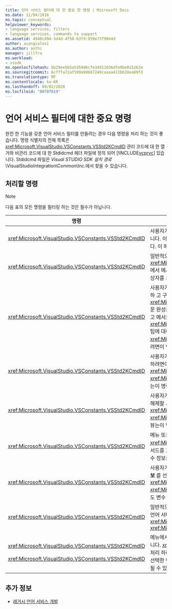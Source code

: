 ```yaml
---
title: 언어 서비스 필터에 대 한 중요 한 명령 | Microsoft Docs
ms.date: 11/04/2016
ms.topic: conceptual
helpviewer_keywords:
- language services, filters
- language services, commands to support
ms.assetid: 4948c494-3d4d-4f50-b3f9-959e73f90e4d
author: acangialosi
ms.author: anthc
manager: jillfra
ms.workload:
- vssdk
ms.openlocfilehash: bb29ee5b5a5359d6cfe34911656dfe9be015262e
ms.sourcegitcommit: 6cfffa72af599a9d667249caaaa411bb28ea69fd
ms.translationtype: MT
ms.contentlocale: ko-KR
ms.lasthandoff: 09/02/2020
ms.locfileid: "80707619"
---
```

# <a name="important-commands-for-language-service-filters"></a>언어 서비스 필터에 대한 중요 명령
완전 한 기능을 갖춘 언어 서비스 필터를 만들려는 경우 다음 명령을 처리 하는 것이 좋습니다. 명령 식별자의 전체 목록은 <xref:Microsoft.VisualStudio.VSConstants.VSStd2KCmdID> 관리 코드에 대 한 열거와 비관리 코드에 대 한 Stdidcmd 헤더 파일에 정의 되어 [!INCLUDE[vcprvc](../../code-quality/includes/vcprvc_md.md)] 있습니다. Stdidcmd 파일은 *Visual STUDIO SDK 설치 경로*\VisualStudioIntegration\Common\Inc.에서 찾을 수 있습니다.

## <a name="commands-to-handle"></a>처리할 명령

> [!NOTE]
> 다음 표의 모든 명령을 필터링 하는 것은 필수가 아닙니다.

|명령|설명|
|-------------|-----------------|
|<xref:Microsoft.VisualStudio.VSConstants.VSStd2KCmdID>|사용자가 마우스 오른쪽 단추를 클릭할 때 보냅니다. 이 명령은 바로 가기 메뉴를 제공할 시간 임을 나타냅니다. 이 명령을 처리 하지 않으면 텍스트 편집기는 언어별 명령이 없는 기본 바로 가기 메뉴를 제공 합니다. 이 메뉴에 사용자 고유의 명령을 포함 하려면 명령을 처리 하 고 바로 가기 메뉴를 직접 표시 합니다.|
|<xref:Microsoft.VisualStudio.VSConstants.VSStd2KCmdID>|일반적으로 사용자가 CTRL + J를 입력 하면 전송 됩니다. <xref:Microsoft.VisualStudio.TextManager.Interop.IVsTextView.UpdateCompletionStatus%2A>에서 메서드를 호출 <xref:Microsoft.VisualStudio.TextManager.Interop.IVsTextView> 하 여 문 완성 상자를 표시 합니다.|
|<xref:Microsoft.VisualStudio.VSConstants.VSStd2KCmdID>|사용자가 문자를 입력 하면 전송 됩니다. 이 명령을 모니터링 하 여 트리거 문자를 입력 하는 시기를 확인 하 고 구문 색 지정, 중괄호 일치 및 오류 표식과 같은 문 완성, 메서드 팁 및 텍스트 마커를 제공 합니다. <xref:Microsoft.VisualStudio.TextManager.Interop.IVsTextView.UpdateCompletionStatus%2A>문 완성을 위해의 메서드를 호출 <xref:Microsoft.VisualStudio.TextManager.Interop.IVsTextView> 하 고 메서드 <xref:Microsoft.VisualStudio.TextManager.Interop.IVsMethodTipWindow.SetMethodData%2A> 팁에 대해 메서드를 호출 합니다 <xref:Microsoft.VisualStudio.TextManager.Interop.IVsMethodTipWindow> . 텍스트 표식을 지원 하려면이 명령을 모니터링 하 여 입력 하는 문자에서 표식을 업데이트 해야 하는지 여부를 확인 합니다.|
|<xref:Microsoft.VisualStudio.VSConstants.VSStd2KCmdID>|사용자가 Enter 키를 입력할 때 전송 됩니다. 에서 메서드를 호출 하 여 메서드 팁 창을 해제할 시기를 결정 하려면이 명령을 모니터링 <xref:Microsoft.VisualStudio.TextManager.Interop.IVsMethodData.OnDismiss%2A> <xref:Microsoft.VisualStudio.TextManager.Interop.IVsMethodData> 합니다. 기본적으로 텍스트 뷰는이 명령을 처리 합니다.|
|<xref:Microsoft.VisualStudio.VSConstants.VSStd2KCmdID>|사용자가 백스페이스 키를 입력 하면 전송 됩니다. 모니터를 통해에서 메서드를 호출 하 여 메서드 팁 창을 해제할 시기를 결정할 수 <xref:Microsoft.VisualStudio.TextManager.Interop.IVsMethodData.OnDismiss%2A> <xref:Microsoft.VisualStudio.TextManager.Interop.IVsMethodData> 있습니다. 기본적으로 텍스트 뷰는이 명령을 처리 합니다.|
|<xref:Microsoft.VisualStudio.VSConstants.VSStd2KCmdID>|메뉴 또는 바로 가기 키에서 전송 됩니다. <xref:Microsoft.VisualStudio.TextManager.Interop.IVsTextView.UpdateTipWindow%2A>에서 메서드를 호출 <xref:Microsoft.VisualStudio.TextManager.Interop.IVsTextView> 하 여 팁 창을 매개 변수 정보로 업데이트 합니다.|
|<xref:Microsoft.VisualStudio.VSConstants.VSStd2KCmdID>|사용자가 변수를 마우스로 가리키거나 커서를 변수에 배치 하 고 **편집** 메뉴의 **IntelliSense** 에서 **요약 정보** 를 선택할 때 보냅니다. 에서 메서드를 호출 하 여 팁의 변수 형식을 반환 합니다 <xref:Microsoft.VisualStudio.TextManager.Interop.IVsTextView.UpdateTipWindow%2A> <xref:Microsoft.VisualStudio.TextManager.Interop.IVsTextView> . 디버깅이 활성 상태인 경우 팁에도 변수 값이 표시 됩니다.|
|<xref:Microsoft.VisualStudio.VSConstants.VSStd2KCmdID>|일반적으로 사용자가 CTRL + 스페이스바를 입력 하면 전송 됩니다. 이 명령은에서 메서드를 호출 하도록 언어 서비스에 지시 합니다 <xref:Microsoft.VisualStudio.TextManager.Interop.IVsTextView.UpdateCompletionStatus%2A> <xref:Microsoft.VisualStudio.TextManager.Interop.IVsTextView> .|
|<xref:Microsoft.VisualStudio.VSConstants.VSStd2KCmdID><br /><br /> <xref:Microsoft.VisualStudio.VSConstants.VSStd2KCmdID>|메뉴에서 전송 됩니다. 일반적으로 **편집** **메뉴에서** 선택 영역을 **주석** 으로 처리 하거나 주석 **처리를 제거** 합니다. <xref:Microsoft.VisualStudio.VSConstants.VSStd2KCmdID> 사용자가 선택한 텍스트를 주석 처리 하려고 함을 나타냅니다. <xref:Microsoft.VisualStudio.VSConstants.VSStd2KCmdID> 사용자가 선택한 텍스트의 주석 처리를 제거 하려고 함을 나타냅니다. 이러한 명령은 언어 서비스에 의해서만 구현 될 수 있습니다.|

## <a name="see-also"></a>추가 정보
- [레거시 언어 서비스 개발](../../extensibility/internals/developing-a-legacy-language-service.md)
